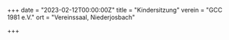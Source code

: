 +++
date = "2023-02-12T00:00:00Z"
title = "Kindersitzung"
verein = "GCC 1981 e.V."
ort = "Vereinssaal, Niederjosbach"

+++
